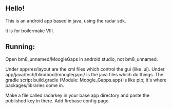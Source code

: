 ## Hello!
This is an android app based in java, using the radar sdk.

It is for boilermake VIII.

## Running:
Open bm8_unnamed/MoogleGaps in android studio, not bm8_unnamed.

Under app/res/layout are the xml files which control the gui (like .ui).
Under app/java/tech/blindbool/mooglegaps/ is the java files which do things.
The gradle script build.gradle (Module: Moogle_Gapps.app) is like pip; it's where
packages/libraries come in. 

Make a file called radarkey in your base app directory and paste the published key in there.
Add firebase config page.
